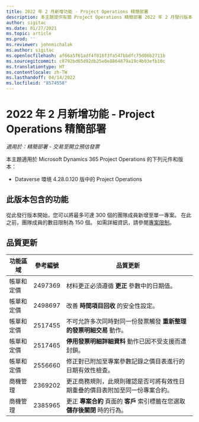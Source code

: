 ```yaml
---
title: 2022 年 2 月新增功能 - Project Operations 精簡部署
description: 本主題提供有關 Project Operations 精簡部署 2022 年 2 月發行版本中所提供之品質更新的資訊。
author: sigitac
ms.date: 01/27/2021
ms.topic: article
ms.prod: ''
ms.reviewer: johnmichalak
ms.author: sigitac
ms.openlocfilehash: af66a5f61adf4f016f3fa547bbdfc75d06b2711b
ms.sourcegitcommit: c0792bd65d92db25e0e8864879a19c4b93efb10c
ms.translationtype: HT
ms.contentlocale: zh-TW
ms.lasthandoff: 04/14/2022
ms.locfileid: "8574558"
---
```

# <a name="whats-new-february-2022---project-operations-lite-deployment"></a>2022 年 2 月新增功能 - Project Operations 精簡部署

_適用於：精簡部署 - 交易至開立預估發票_

本主題適用於 Microsoft Dynamics 365 Project Operations 的下列元件和版本：

- Dataverse 環境 4.28.0.120 版中的 Project Operations

## <a name="features-included-in-this-release"></a>此版本包含的功能

從此發行版本開始，您可以將最多可達 300 個的團隊成員新增至單一專案。 在此之前，團隊成員的數目限制為 150 個。 如需詳細資訊，請參閱[專案限制](../../project-management/create-wbs.md#project-limitations)。

## <a name="quality-updates"></a>品質更新

| 功能區域 | 參考編號 | 品質更新 |
| --- | --- | --- |
| 帳單和定價 | 2497369 | 材料更正必須遵循 **更正** 參數中的日期值。 |
| 帳單和定價 | 2498697 | 改善 **時間項目回收** 的安全性設定。 |
| 帳單和定價 | 2517455 | 不可允許多次同時對同一份發票觸發 **重新整理的發票明細交易** 動作。 |
| 帳單和定價 | 2517465 | **停用發票明細詳細資料** 動作已因不受支援而遭封鎖。 |
| 帳單和定價 | 2556660 | 修正對已附加至專案參數記錄之價目表進行的日期有效性檢查。 |
|   商機管理 | 2369202 | 更正商務規則，此規則確認是否可將有效性日期重疊的價目表附加至同一份專案合約。 |
|   商機管理 | 2385965 | 更正 **專案合約** 頁面的 **客戶** 索引標籤在您選取 **儲存後關閉** 時的行為。 |
